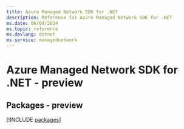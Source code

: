 ```yaml
---
title: Azure Managed Network SDK for .NET
description: Reference for Azure Managed Network SDK for .NET
ms.date: 06/04/2024
ms.topic: reference
ms.devlang: dotnet
ms.service: managednetwork
---
```

# Azure Managed Network SDK for .NET - preview
## Packages - preview
[!INCLUDE [packages](managed-network-index.md)]